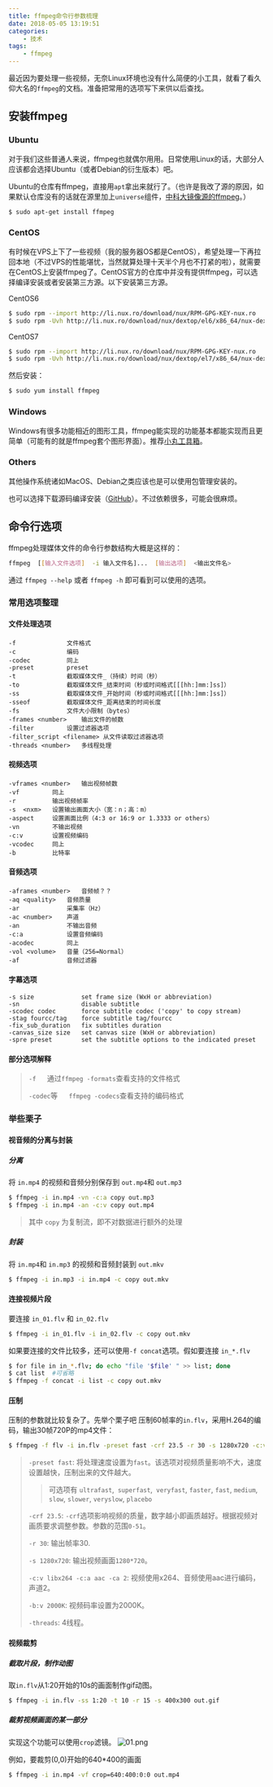 ```yaml
---
title: ffmpeg命令行参数梳理
date: 2018-05-05 13:19:51
categories: 
    - 技术
tags: 
    - ffmpeg
---
```



最近因为要处理一些视频，无奈Linux环境也没有什么简便的小工具，就看了看久仰大名的`ffmpeg`的文档。准备把常用的选项写下来供以后查找。
<!--more-->

## 安装ffmpeg

### Ubuntu

对于我们这些普通人来说，ffmpeg也就偶尔用用。日常使用Linux的话，大部分人应该都会选择Ubuntu（或者Debian的衍生版本）吧。

Ubuntu的仓库有ffmpeg，直接用`apt`拿出来就行了。（也许是我改了源的原因，如果默认仓库没有的话就在源里加上`universe`组件，[中科大镜像源的ffmpeg](https://mirrors.ustc.edu.cn/ubuntu/pool/universe/f/ffmpeg/)。）

```bash 
$ sudo apt-get install ffmpeg
```

### CentOS

有时候在VPS上下了一些视频（我的服务器OS都是CentOS），希望处理一下再拉回本地（不过VPS的性能堪忧，当然就算处理十天半个月也不打紧的啦），就需要在CentOS上安装ffmpeg了。CentOS官方的仓库中并没有提供ffmpeg，可以选择编译安装或者安装第三方源。以下安装第三方源。

CentOS6

```bash
$ sudo rpm --import http://li.nux.ro/download/nux/RPM-GPG-KEY-nux.ro
$ sudo rpm -Uvh http://li.nux.ro/download/nux/dextop/el6/x86_64/nux-dextop-release-0-2.el6.nux.noarch.rpm
```

CentOS7

```bash
$ sudo rpm --import http://li.nux.ro/download/nux/RPM-GPG-KEY-nux.ro
$ sudo rpm -Uvh http://li.nux.ro/download/nux/dextop/el7/x86_64/nux-dextop-release-0-5.el7.nux.noarch.rpm
```

然后安装：

```bash
$ sudo yum install ffmpeg
```

### Windows

Windows有很多功能相近的图形工具，ffmpeg能实现的功能基本都能实现而且更简单（可能有的就是ffmpeg套个图形界面）。推荐[小丸工具箱](https://maruko.appinn.me/)。

### Others

其他操作系统诸如MacOS、Debian之类应该也是可以使用包管理安装的。

也可以选择下载源码编译安装（[GitHub](https://github.com/FFmpeg/FFmpeg/releases)）。不过依赖很多，可能会很麻烦。


## 命令行选项

ffmpeg处理媒体文件的命令行参数结构大概是这样的：

```bash
ffmpeg  [[输入文件选项]  -i 输入文件名]...  [输出选项]  <输出文件名> 
 ```
 
通过 `ffmpeg --help` 或者 `ffmpeg -h` 即可看到可以使用的选项。

### 常用选项整理

#### 文件处理选项

```text
-f				文件格式
-c				编码
-codec			同上
-preset			preset
-t				截取媒体文件_（持续）时间（秒）
-to				截取媒体文件_结束时间（秒或时间格式[[[hh:]mm:]ss]）
-ss				截取媒体文件_开始时间（秒或时间格式[[[hh:]mm:]ss]）
-sseof			截取媒体文件_距离结束的时间长度
-fs				文件大小限制（bytes）
-frames	<number>	输出文件的帧数
-filter			设置过滤器选项
-filter_script <filename> 从文件读取过滤器选项
-threads <number>	多线程处理
```

#### 视频选项

```text
-vframes <number>	输出视频帧数
-vf			同上
-r			输出视频帧率
-s	<nxm>	设置输出画面大小（宽：n；高：m）
-aspect		设置画面比例（4:3 or 16:9 or 1.3333 or others）
-vn			不输出视频
-c:v		设置视频编码
-vcodec		同上
-b			比特率
```

#### 音频选项

```text
-aframes <number>	音频帧？？
-aq	<quality>	音频质量
-ar				采集率（Hz）
-ac	<number>	声道
-an				不输出音频
-c:a			设置音频编码
-acodec			同上
-vol <volume>	音量（256=Normal）
-af				音频过滤器
```

#### 字幕选项

```text
-s size             set frame size (WxH or abbreviation)
-sn                 disable subtitle
-scodec codec       force subtitle codec ('copy' to copy stream)
-stag fourcc/tag    force subtitle tag/fourcc
-fix_sub_duration   fix subtitles duration
-canvas_size size   set canvas size (WxH or abbreviation)
-spre preset        set the subtitle options to the indicated preset
```

#### 部分选项解释

> `-f`	&emsp;	通过`ffmpeg -formats`查看支持的文件格式
>
> `-codec`等	&emsp;	`ffmpeg -codecs`查看支持的编码格式


### 举些栗子

#### 视音频的分离与封装

##### 分离

将 `in.mp4` 的视频和音频分别保存到 `out.mp4`和 `out.mp3`

```bash
$ ffmpeg -i in.mp4 -vn -c:a copy out.mp3
$ ffmpeg -i in.mp4 -an -c:v copy out.mp4
```

> 其中 `copy` 为复制流，即不对数据进行额外的处理

##### 封装

将 `in.mp4`和 `in.mp3` 的视频和音频封装到 `out.mkv`

```bash
$ ffmpeg -i in.mp3 -i in.mp4 -c copy out.mkv
```

#### 连接视频片段

要连接 `in_01.flv` 和 `in_02.flv`

```bash
$ ffmpeg -i in_01.flv -i in_02.flv -c copy out.mkv
```

如果要连接的文件比较多，还可以使用`-f concat`选项。假如要连接 `in_*.flv`

```bash
$ for file in in_*.flv; do echo "file '$file' " >> list; done
$ cat list  #可省略
$ ffmpeg -f concat -i list -c copy out.mkv
```

#### 压制
压制的参数就比较复杂了。先举个栗子吧
压制60帧率的`in.flv`，采用H.264的编码，输出30帧720P的mp4文件：

```bash
$ ffmpeg -f flv -i in.flv -preset fast -crf 23.5 -r 30 -s 1280x720 -c:v libx264 -c:a aac -ca 2 -b:v 2000K -threads 4 out.mp4
```

> `-preset fast`: 将处理速度设置为`fast`。该选项对视频质量影响不大，速度设置越快，压制出来的文件越大。
>> 可选项有 `ultrafast`,` superfast`,` veryfast`, `faster`, `fast`, `medium`, `slow`, `slower`, `veryslow`, `placebo`
> 
> `-crf 23.5`: `-crf`选项影响视频的质量，数字越小即画质越好。根据视频对画质要求调整参数。参数的范围`0-51`。
> 
> `-r 30`: 输出帧率30.
> 
> `-s 1280x720`: 输出视频画面`1280*720`。
> 
> `-c:v libx264 -c:a aac -ca 2`: 视频使用x264、音频使用aac进行编码，声道2。
> 
> `-b:v 2000K`: 视频码率设置为2000K。
> 
> `-threads`: 4线程。

#### 视频裁剪

##### 截取片段，制作动图

取`in.flv`从1:20开始的10s的画面制作gif动图。

```bash
$ ffmpeg -i in.flv -ss 1:20 -t 10 -r 15 -s 400x300 out.gif
```

##### 裁剪视频画面的某一部分

实现这个功能可以使用`crop`滤镜。
![01.png](https://i.yusa.me/BEiLwLRJN93N.png "来源自网络")

例如，要裁剪(0,0)开始的640*400的画面

```bash
$ ffmpeg -i in.mp4 -vf crop=640:400:0:0 out.mp4
```
